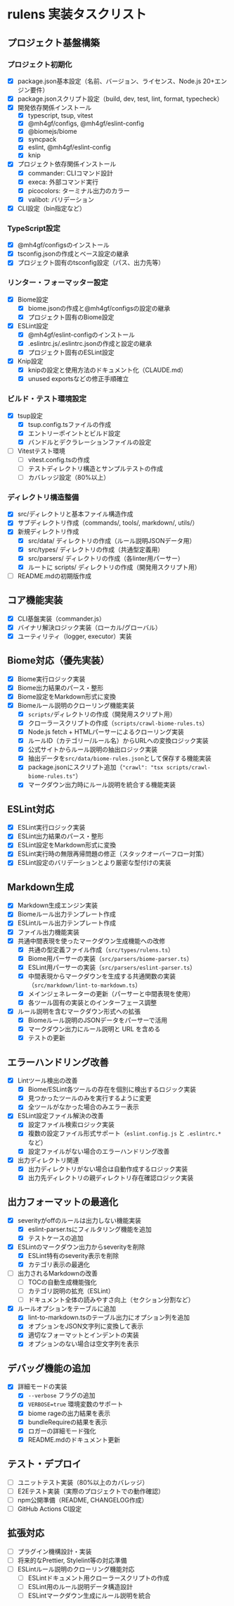 # rulens 実装タスクリスト

## プロジェクト基盤構築

### プロジェクト初期化
- [x] package.json基本設定（名前、バージョン、ライセンス、Node.js 20+エンジン要件）
- [x] package.jsonスクリプト設定（build, dev, test, lint, format, typecheck）
- [x] 開発依存関係インストール
  - [x] typescript, tsup, vitest
  - [x] @mh4gf/configs, @mh4gf/eslint-config
  - [x] @biomejs/biome
  - [x] syncpack
  - [x] eslint, @mh4gf/eslint-config
  - [x] knip
- [x] プロジェクト依存関係インストール
  - [x] commander: CLIコマンド設計
  - [x] execa: 外部コマンド実行
  - [x] picocolors: ターミナル出力のカラー
  - [x] valibot: バリデーション
- [x] CLI設定（bin指定など）

### TypeScript設定
- [x] @mh4gf/configsのインストール
- [x] tsconfig.jsonの作成とベース設定の継承
- [x] プロジェクト固有のtsconfig設定（パス、出力先等）

### リンター・フォーマッター設定
- [x] Biome設定
  - [x] biome.jsonの作成と@mh4gf/configsの設定の継承
  - [x] プロジェクト固有のBiome設定
- [x] ESLint設定
  - [x] @mh4gf/eslint-configのインストール
  - [x] .eslintrc.js/.eslintrc.jsonの作成と設定の継承
  - [x] プロジェクト固有のESLint設定
- [x] Knip設定
  - [x] knipの設定と使用方法のドキュメント化（CLAUDE.md）
  - [x] unused exportsなどの修正手順確立

### ビルド・テスト環境設定
- [x] tsup設定
  - [x] tsup.config.tsファイルの作成
  - [x] エントリーポイントとビルド設定
  - [x] バンドルとデクラレーションファイルの設定
- [ ] Vitestテスト環境
  - [ ] vitest.config.tsの作成
  - [ ] テストディレクトリ構造とサンプルテストの作成
  - [ ] カバレッジ設定（80%以上）

### ディレクトリ構造整備
- [x] src/ディレクトリと基本ファイル構造作成
- [x] サブディレクトリ作成（commands/, tools/, markdown/, utils/）
- [x] 新規ディレクトリ作成
  - [x] src/data/ ディレクトリの作成（ルール説明JSONデータ用）
  - [x] src/types/ ディレクトリの作成（共通型定義用）
  - [x] src/parsers/ ディレクトリの作成（各linter用パーサー）
  - [x] ルートに scripts/ ディレクトリの作成（開発用スクリプト用）
- [ ] README.mdの初期版作成

## コア機能実装

- [x] CLI基盤実装（commander.js）
- [x] バイナリ解決ロジック実装（ローカル/グローバル）
- [x] ユーティリティ（logger, executor）実装

## Biome対応（優先実装）

- [x] Biome実行ロジック実装
- [x] Biome出力結果のパース・整形
- [x] Biome設定をMarkdown形式に変換
- [x] Biomeルール説明のクローリング機能実装
  - [x] `scripts/`ディレクトリの作成（開発用スクリプト用）
  - [x] クローラースクリプトの作成（`scripts/crawl-biome-rules.ts`）
  - [x] Node.js fetch + HTMLパーサーによるクローリング実装
  - [x] ルールID（カテゴリー/ルール名）からURLへの変換ロジック実装
  - [x] 公式サイトからルール説明の抽出ロジック実装
  - [x] 抽出データを`src/data/biome-rules.json`として保存する機能実装
  - [x] package.jsonにスクリプト追加（`"crawl": "tsx scripts/crawl-biome-rules.ts"`）
  - [x] マークダウン出力時にルール説明を統合する機能実装

## ESLint対応

- [x] ESLint実行ロジック実装
- [x] ESLint出力結果のパース・整形
- [x] ESLint設定をMarkdown形式に変換
- [x] ESLint実行時の無限再帰問題の修正（スタックオーバーフロー対策）
- [x] ESLint設定のバリデーションとより厳密な型付けの実装

## Markdown生成

- [x] Markdown生成エンジン実装
- [x] Biomeルール出力テンプレート作成
- [x] ESLintルール出力テンプレート作成
- [x] ファイル出力機能実装
- [x] 共通中間表現を使ったマークダウン生成機能への改修
  - [x] 共通の型定義ファイル作成（`src/types/rulens.ts`）
  - [x] Biome用パーサーの実装（`src/parsers/biome-parser.ts`）
  - [x] ESLint用パーサーの実装（`src/parsers/eslint-parser.ts`）
  - [x] 中間表現からマークダウンを生成する共通関数の実装（`src/markdown/lint-to-markdown.ts`）
  - [x] メインジェネレーターの更新（パーサーと中間表現を使用）
  - [x] 各ツール固有の実装とのインターフェース調整
- [x] ルール説明を含むマークダウン形式への拡張
  - [x] Biomeルール説明のJSONデータをパーサーで活用
  - [x] マークダウン出力にルール説明と URL を含める
  - [x] テストの更新

## エラーハンドリング改善

- [x] Lintツール検出の改善
  - [x] Biome/ESLint各ツールの存在を個別に検出するロジック実装
  - [x] 見つかったツールのみを実行するように変更
  - [x] 全ツールがなかった場合のみエラー表示
- [x] ESLint設定ファイル解決の改善
  - [x] 設定ファイル検索ロジック実装
  - [x] 複数の設定ファイル形式サポート（`eslint.config.js` と `.eslintrc.*` など）
  - [x] 設定ファイルがない場合のエラーハンドリング改善
- [x] 出力ディレクトリ関連
  - [x] 出力ディレクトリがない場合は自動作成するロジック実装
  - [x] 出力先ディレクトリの親ディレクトリ存在確認ロジック実装

## 出力フォーマットの最適化

- [x] severityがoffのルールは出力しない機能実装
  - [x] eslint-parser.tsにフィルタリング機能を追加
  - [x] テストケースの追加
- [x] ESLintのマークダウン出力からseverityを削除
  - [x] ESLint特有のseverity表示を削除
  - [x] カテゴリ表示の最適化
- [ ] 出力されるMarkdownの改善
  - [ ] TOCの自動生成機能強化
  - [ ] カテゴリ説明の拡充（ESLint）
  - [ ] ドキュメント全体の読みやすさ向上（セクション分割など）
- [x] ルールオプションをテーブルに追加
  - [x] lint-to-markdown.tsのテーブル出力にオプション列を追加
  - [x] オプションをJSON文字列に変換して表示
  - [x] 適切なフォーマットとインデントの実装
  - [x] オプションのない場合は空文字列を表示

## デバッグ機能の追加

- [x] 詳細モードの実装
  - [x] `--verbose` フラグの追加
  - [x] `VERBOSE=true` 環境変数のサポート
  - [x] biome rageの出力結果を表示
  - [x] bundleRequireの結果を表示 
  - [x] ロガーの詳細モード強化
  - [x] README.mdのドキュメント更新

## テスト・デプロイ

- [ ] ユニットテスト実装（80%以上のカバレッジ）
- [ ] E2Eテスト実装（実際のプロジェクトでの動作確認）
- [ ] npm公開準備（README, CHANGELOG作成）
- [ ] GitHub Actions CI設定

## 拡張対応

- [ ] プラグイン機構設計・実装
- [ ] 将来的なPrettier, Stylelint等の対応準備
- [ ] ESLintルール説明のクローリング機能対応
  - [ ] ESLintドキュメント用クローラースクリプトの作成
  - [ ] ESLint用のルール説明データ構造設計
  - [ ] ESLintマークダウン生成にルール説明を統合